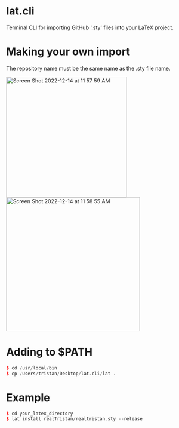 # lat.cli
Terminal CLI for importing GitHub '.sty' files into your LaTeX project.

# Making your own import
The repository name must be the same name as the .sty file name.

<img width="323" alt="Screen Shot 2022-12-14 at 11 57 59 AM" src="https://user-images.githubusercontent.com/75189508/207659388-222be577-aeee-43f3-93e4-13fa8b4a0995.png">
<img width="358" alt="Screen Shot 2022-12-14 at 11 58 55 AM" src="https://user-images.githubusercontent.com/75189508/207659400-18a60ed8-715d-44fb-9b21-1bb8e79a759a.png">



# Adding to $PATH
```cpp
$ cd /usr/local/bin
$ cp /Users/tristan/Desktop/lat.cli/lat .
```

# Example
```cpp
$ cd your_latex_directory
$ lat install realTristan/realtristan.sty --release
```
